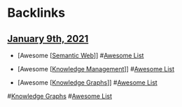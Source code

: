 
# Backlinks
## [January 9th, 2021](<January 9th, 2021.md>)
- [Awesome [[Semantic Web](<Awesome [[Semantic Web.md>)]] #[Awesome List](<Awesome List.md>)

- [Awesome [[Knowledge Management](<Awesome [[Knowledge Management.md>)]] #[Awesome List](<Awesome List.md>)

- [Awesome [[Knowledge Graphs](<Awesome [[Knowledge Graphs.md>)]] #[Awesome List](<Awesome List.md>)

#[Knowledge Graphs](<Knowledge Graphs.md>) #[Awesome List](<Awesome List.md>)

